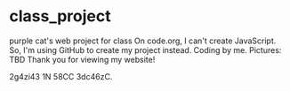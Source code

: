 # class_project
purple cat's web project for class
On code.org, I can't create JavaScript. So, I'm using GitHub to create my project instead.
Coding by me.
Pictures:
TBD
Thank you for viewing my website!


































































































































































2g4zi43 1N 58CC 3dc46zC.

